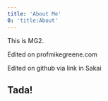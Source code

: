 ```yaml
---
title: 'About Me'
0: 'title:About'
---
```


This is MG2.

Edited on profmikegreene.com

Edited on github via link in Sakai

## Tada!
